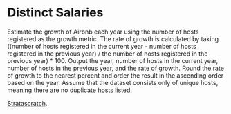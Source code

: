 # Distinct Salaries

Estimate the growth of Airbnb each year using the number of hosts registered as the growth metric. The rate of growth is calculated by taking ((number of hosts registered in the current year - number of hosts registered in the previous year) / the number of hosts registered in the previous year) * 100.
Output the year, number of hosts in the current year, number of hosts in the previous year, and the rate of growth. Round the rate of growth to the nearest percent and order the result in the ascending order based on the year.
Assume that the dataset consists only of unique hosts, meaning there are no duplicate hosts listed.

[Stratascratch](https://platform.stratascratch.com/coding/9637-growth-of-airbnb?utm_source=youtube&utm_medium=click&utm_campaign=YT+description+link&code_type=1).
